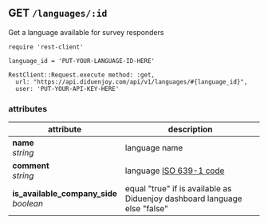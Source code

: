 ## GET `/languages/:id`

Get a language available for survey responders

```ruby--Rails
require 'rest-client'

language_id = 'PUT-YOUR-LANGUAGE-ID-HERE'

RestClient::Request.execute method: :get,
  url: "https://api.diduenjoy.com/api/v1/languages/#{language_id}",
  user: 'PUT-YOUR-API-KEY-HERE'
```

### attributes

attribute          | description
------------- | -------------
__name__<br>_string_ | language name
__comment__<br>_string_ | language [ISO 639-1 code](https://en.wikipedia.org/wiki/List_of_ISO_639-1_codes)
__is_available_company_side__<br>_boolean_ | equal "true" if is available as Diduenjoy dashboard language else "false"
